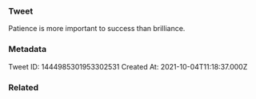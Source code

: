 ### Tweet
Patience is more important to success than brilliance.

### Metadata
Tweet ID: 1444985301953302531
Created At: 2021-10-04T11:18:37.000Z

### Related

